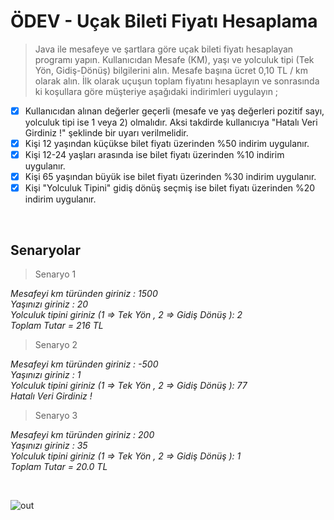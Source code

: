 # ÖDEV - Uçak Bileti Fiyatı Hesaplama

> Java ile mesafeye ve şartlara göre uçak bileti fiyatı hesaplayan programı yapın. Kullanıcıdan Mesafe (KM), yaşı ve yolculuk tipi (Tek Yön, Gidiş-Dönüş) bilgilerini alın. Mesafe başına ücret 0,10 TL / km olarak alın. İlk olarak uçuşun toplam fiyatını hesaplayın ve sonrasında ki koşullara göre müşteriye aşağıdaki indirimleri uygulayın ;

- [x]   Kullanıcıdan alınan değerler geçerli (mesafe ve yaş değerleri pozitif sayı, yolculuk tipi ise 1 veya 2) olmalıdır. Aksi takdirde kullanıcıya "Hatalı Veri Girdiniz !" şeklinde bir uyarı verilmelidir.
- [x]   Kişi 12 yaşından küçükse bilet fiyatı üzerinden %50 indirim uygulanır.
- [x]   Kişi 12-24 yaşları arasında ise bilet fiyatı üzerinden %10 indirim uygulanır.
- [x]   Kişi 65 yaşından büyük ise bilet fiyatı üzerinden %30 indirim uygulanır.
- [x]   Kişi "Yolculuk Tipini" gidiş dönüş seçmiş ise bilet fiyatı üzerinden %20 indirim uygulanır. 
<br>


## Senaryolar
 
>   Senaryo 1
 
*Mesafeyi km türünden giriniz : 1500<br>
Yaşınızı giriniz : 20<br>
Yolculuk tipini giriniz (1 => Tek Yön , 2 => Gidiş Dönüş ): 2<br> 
Toplam Tutar = 216 TL*

>   Senaryo 2 

*Mesafeyi km türünden giriniz : -500<br>
Yaşınızı giriniz : 1<br>
Yolculuk tipini giriniz (1 => Tek Yön , 2 => Gidiş Dönüş ): 77<br>
Hatalı Veri Girdiniz !*

>   Senaryo 3 

*Mesafeyi km türünden giriniz : 200<br>
Yaşınızı giriniz : 35<br>
Yolculuk tipini giriniz (1 => Tek Yön , 2 => Gidiş Dönüş ): 1<br> 
Toplam Tutar = 20.0 TL*
 
<br>

![out](https://user-images.githubusercontent.com/35347777/138612520-ad941199-4d3c-4e16-81c7-423601458e48.gif)
